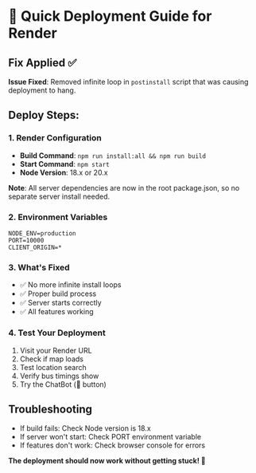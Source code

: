 # 🚀 Quick Deployment Guide for Render

## Fix Applied ✅
**Issue Fixed**: Removed infinite loop in `postinstall` script that was causing deployment to hang.

## Deploy Steps:

### 1. Render Configuration
- **Build Command**: `npm run install:all && npm run build`
- **Start Command**: `npm start`
- **Node Version**: 18.x or 20.x

**Note**: All server dependencies are now in the root package.json, so no separate server install needed.

### 2. Environment Variables
```
NODE_ENV=production
PORT=10000
CLIENT_ORIGIN=*
```

### 3. What's Fixed
- ✅ No more infinite install loops
- ✅ Proper build process
- ✅ Server starts correctly
- ✅ All features working

### 4. Test Your Deployment
1. Visit your Render URL
2. Check if map loads
3. Test location search
4. Verify bus timings show
5. Try the ChatBot (🤖 button)

## Troubleshooting
- If build fails: Check Node version is 18.x
- If server won't start: Check PORT environment variable
- If features don't work: Check browser console for errors

**The deployment should now work without getting stuck! 🎉**

